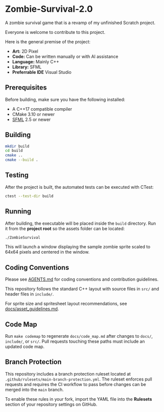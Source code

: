 # Zombie-Survival-2.0
A zombie survival game that is a revamp of my unfinished Scratch project.

Everyone is welcome to contribute to this project.

Here is the general premise of the project:

- **Art:** 2D Pixel
- **Code:** Can be written manually or with AI assistance
- **Language:** Mainly C++
- **Library:** SFML
- **Preferrable IDE** Visual Studio

## Prerequisites

Before building, make sure you have the following installed:

- A C++17 compatible compiler
- CMake 3.10 or newer
- [SFML](https://www.sfml-dev.org/) 2.5 or newer

## Building

```bash
mkdir build
cd build
cmake ..
cmake --build .
```

## Testing

After the project is built, the automated tests can be executed with CTest:

```bash
ctest --test-dir build
```

## Running

After building, the executable will be placed inside the `build` directory. Run it from the **project root** so the assets folder can be located:

```bash
./ZombieSurvival
```
This will launch a window displaying the sample zombie sprite scaled to 64x64 pixels and centered in the window.

## Coding Conventions

Please see [AGENTS.md](AGENTS.md) for coding conventions and contribution guidelines.

This repository follows the standard C++ layout with source files in `src/` and header files in `include/`.

For sprite size and spritesheet layout recommendations, see [docs/asset_guidelines.md](docs/assets/asset_guidelines.md).

## Code Map
Run `make codemap` to regenerate `docs/code_map.md` after changes to `docs/`, `include/`, or `src/`. Pull requests touching these paths must include an updated code map.


## Branch Protection

This repository includes a branch protection ruleset located at
`.github/rulesets/main-branch-protection.yml`. The ruleset enforces pull
requests and requires the CI workflow to pass before changes can be merged into
the `main` branch.

To enable these rules in your fork, import the YAML file into the **Rulesets**
section of your repository settings on GitHub.

